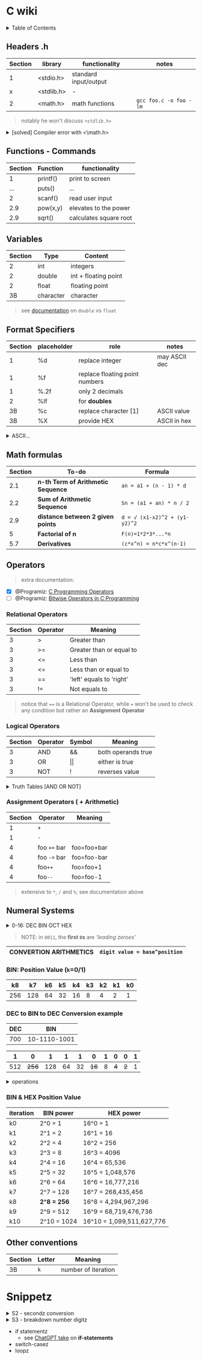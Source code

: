 # C wiki

<details>
<summary>Table of Contents</summary>

- [C wiki](#c-wiki)
  - [Headers .h](#headers-h)
  - [Functions - Commands](#functions---commands)
  - [Variables](#variables)
  - [Format Specifiers](#format-specifiers)
  - [Math formulas](#math-formulas)
  - [Operators](#operators)
    - [Relational Operators](#relational-operators)
    - [Logical Operators](#logical-operators)
    - [Assignment Operators ( + Arithmetic)](#assignment-operators---arithmetic)
  - [Numeral Systems ](#numeral-systems-)
    - [BIN: Position Value (`k`=0/1)](#bin-position-value-k01)
    - [DEC to BIN to DEC Conversion example](#dec-to-bin-to-dec-conversion-example)
    - [BIN \& HEX Position Value ](#bin--hex-position-value-)
  - [Other conventions](#other-conventions)
- [Snippetz](#snippetz)

</details>

## Headers .h

<!-- random documentation
- https://stackoverflow.com/questions/55420836/is-it-good-practice-to-always-include-the-standard-headers
-->

| Section | library    | functionality         | notes                  |
| ------- | ----       | --------              | ---                    |
| 1       | <stdio.h>  | standard input/output |                        |
| x       | <stdlib.h> | -                     |                        |
| 2       | <math.h>   | math functions        | `gcc foo.c -o foo -lm` |

> notably he won't discuss `<stdlib.h>`

<details>
<summary>[solved] Compiler error with <\math.h></summary>

1. problem
```bash
[Running] cd "/home/pabloqpacin/ASIR+/C-eazy/2-Variables/" && gcc practicals2-9.c -o practicals2-9 && "/home/pabloqpacin/ASIR+/C-eazy/2-Variables/"practicals2-9
/usr/bin/ld: /tmp/ccM2AvDd.o: in function `main':
practicals2-9.c:(.text+0x134): undefined reference to `sqrt'
collect2: error: ld returned 1 exit status
```

2. documentation
   1. [documentation1](https://stackoverflow.com/questions/10409032/why-am-i-getting-undefined-reference-to-sqrt-error-even-though-i-include-math)
   2. [documentation2](https://www.knowprogram.com/c-programming/undefined-reference-to-sqrt-or-other-mathematical-functions-even-includes-math-h-header/)
   3. [documentation3](https://stackoverflow.com/questions/57173093/how-to-include-compiler-flags-in-visual-studio-code)

3. solution: add `-lm` to CLI command or VSCode's `tasks.json`!

```bash
# Add -lm to gcc command
gcc foo.c -o foo -lm
```

```json
// .vscode/tasks.json
{
    "tasks": [
        {
            "args": [
                "-lm"
            ]
        }
    ]
}
```

</details>


## Functions - Commands

| Section | Function | functionality          |
| ------- | ----     | --------               |
| 1       | printf() | print to screen        |
| ...     | puts()   | ...                    |
| 2       | scanf()  | read user input        |
| 2.9     | pow(x,y) | elevates to the power  |
| 2.9     | sqrt()   | calculates square root |




## Variables

| Section | Type      | Content               |
| ------- | ----      | --------              |
| 2       | int       | integers              |
| 2       | double    | int + floating point  |
| 2       | float     | floating point        |
| 3B      | character | character             |

> see [documentation](/docs/documentation.md) on `double` vs `float`




## Format Specifiers

| Section | placeholder | role                           | notes
| ------- | ----        | --------                       | ---
| 1       | %d          | replace integer                | may ASCII dec
| 1       | %f          | replace floating point numbers |
| 1       | %.2f        | only 2 decimals                |
| 2       | %lf         | for **doubles**                |
| 3B      | %c          | replace character [1]          | ASCII value
| 3B      | %X          | provide HEX                    | ASCII in hex


<details>
<summary>ASCII...</summary>

```c
#include <stdio.h>

int main(){

    char myChar1 = 'a';
    printf("Select a character: ");
    scanf("%c", &myChar1);
        // what if we scan for %X or alike...

    printf("- Character: %c \n", myChar1);
    printf("- Decimal ASCII Code: %d \n", myChar1);
    printf("- Hexadecimal ASCII Code: %X \n\n", myChar1);
        // And the binary?

    return 0;
}
```
</details>


## Math formulas


| Section | To-do                                | Formula                       |
| ---     | ---                                  | ---                           |
| 2.1     | **n-th Term of Arithmetic Sequence** | `an = a1 + (n - 1) * d`       |
| 2.2     | **Sum of Arithmetic Sequence**       | `Sn = (a1 + an) * n / 2`      |
| 2.9     | **distance between 2 given points**  | `d = √ (x1-x2)^2 + (y1-y2)^2` |
| 5       | **Factorial of n**                   | `F(n)=1*2*3*...*n`            |
| 5.7     | **Derivatives**                      | `(c*x^n) = n*c*x^(n-1)`       |

## Operators

> extra documentation:
- [x] @Programiz: [C Programming Operators](https://www.programiz.com/c-programming/c-operators)
- [ ] @Programiz: [Bitwise Operators in C Programming](https://www.programiz.com/c-programming/bitwise-operators)

### Relational Operators

| Section | Operator | Meaning                  | 
| ---     | ---      | ---                      | 
| 3       | >        | Greater than             |
| 3       | >=       | Greater than or equal to |
| 3       | <=       | Less than                |
| 3       | <=       | Less than or equal to    |
| 3       | ==       | 'left' equals to 'right' |
| 3       | !=       | Not equals to            |

> notice that `==` is a Relational Operator, while `=` won't be used to check any condition but rather an **Assignment Operator**



### Logical Operators

| Section | Operator | Symbol | Meaning              | 
| ---     | ---      | ---    | ---                  | 
| 3       | AND      | &&     | both operands true   |
| 3       | OR       | \|\|   | either is true       |
| 3       | NOT      | !      | reverses value       |


<details>
<summary>Truth Tables [AND OR NOT]</summary>

| Operand | Operator | Result |
| ---     | ---      | ---    |
| T       | NOT      | F      |
| F       | NOT      | T      |


| 1 condition | 2 condition | Operator | Result |
| ---         | ---         | ---      | ---    |
| T           | T           | AND      | T      |
| T           | F           | AND      | F      |
| F           | T           | AND      | F      |
| F           | F           | AND      | F      |


| 1 condition | 2 condition | Operator | Result |
| ---         | ---         | ---      | ---    |
| T           | T           | OR       | T      |
| T           | F           | OR       | T      |
| F           | T           | OR       | T      |
| F           | F           | OR       | F      |

</details>

### Assignment Operators ( + Arithmetic)

| Section | Operator     | Meaning        |
| ---     | ---          | ---            |
| 1       |  `+`         |                | 
| 1       |  `-`         |                | 
| 4       | foo `+=` bar | foo=foo+bar    | 
| 4       | foo `-=` bar | foo=foo-bar    | 
| 4       | foo`++`      | foo=foo+1      |
| 4       | foo`--`      | foo=foo-1      | 

> extensive to `*`, `/` and `%`; see documentation above




## Numeral Systems <!--(3.5)-->


<details>
<summary>0-16: DEC BIN OCT HEX</summary>

| DEC | BIN   | OCT | HEX |
| --- | ---   | --- | --- |
| 0   | 0     | 0    | 0   |
| 1   | 1     | 1    | 1   |
| 2   | 10    | 2    | 2   |
| 3   | 11    | 3    | 3   |
| 4   | 100   | 4    | 4   |
| 5   | 101   | 5    | 5   |
| 6   | 110   | 6    | 6   |
| 7   | 111   | 7    | 7   |
| 8   | 1000  | 10    | 8   |
| 9   | 1001  | 11    | 9   |
| 10  | 1010  | 12    | A   |
| 11  | 1011  | 13    | B   |
| 12  | 1100  | 14    | C   |
| 13  | 1101  | 15    | D   |
| 14  | 1110  | 16    | E   |
| 15  | 1111  | 17    | F   |
| 16  | 10000 | 20    | 10  |
| ... | ...   | ...   | ... |
| 26  | 11010 | 32    | 1A  |

> BIN 011.010 = 32 OCT
> 
> BIN: 0001.1010 = 1A HEX

</details>


> NOTE: in `0011`, the **first `0`s** are *'leading zeroes'*
>

| CONVERTION ARITHMETICS |`digit value = base^position` |
| --- | --- |


### BIN: Position Value (`k`=0/1)

| k8   | k7   | k6  | k5  | k4  | k3  | k2  | k1  | k0  |
| ---  | ---  | --- | --- | --- | --- | --- | --- | --- |
| 256  | 128  | 64  | 32  | 16  | 8   | 4   | 2   | 1   |

<!-- > - [ ] signed thing? -->



### DEC to BIN to DEC Conversion example

| DEC | BIN            |
| --- | ---            |
| 700 | 10-1110-1001 |

| 1   | 0       | 1   | 1   | 1   | 0       | 1   | 0       | 0     | 1   |
| --- | ---     | --- | --- | --- | ---     | --- | ---     | ---   | --- |
| 512 | ~~256~~ | 128 | 64  | 32  | ~~16~~  | 8   | ~~4~~   | ~~2~~ | 1   |

<details>
<summary>operations</summary>

> 233 = 128 + 64 [192] + 32 [224] + 0 (~~16 [240]~~) + 8 [232] + 0 + 1 [233]


| iteration | (remainder)       | value 
| ---       | ---               | ---
| k0        | 700 / 2 = 350 (0) | 1
| k1        | 350 / 2 = 125 (0) | 2
| k2        | 175 / 2 = 87 (1)  | 4
| k3        | 87 / 2 = 43 (1)   | 8
| k4        | 43 / 2 = 21 (1)   | 16
| k5        | 21 / 2 = 10 (1)   | 32
| k6        | 10 / 2 = 5 (0)    | 64
| k7        | 5 / 2 = 2 (1)     | 128
| k8        | 2 / 2 = 1 (0)     | 256
| k9        | 1 / 2 = 0 (1)     | 512
| k10       | 0 / 2 = 0 (0)     | 1024
| k11       | 0 / 2 = 0 (0)     | 2048

</details>

### BIN & HEX Position Value <!--weight-->

| iteration | BIN power     | HEX power
| ---       | ---           | ---   
| k0        | 2^0 = 1       |  16^0 = 1
| k1        | 2^1 = 2       |  16^1 = 16
| k2        | 2^2 = 4       |  16^2 = 256
| k3        | 2^3 = 8       |  16^3 = 4096
| k4        | 2^4 = 16      |  16^4 = 65,536
| k5        | 2^5 = 32      |  16^5 = 1,048,576
| k6        | 2^6 = 64      |  16^6 = 16,777,216
| k7        | 2^7 = 128     |  16^7 = 268,435,456
| k8        | **2^8 = 256** |  16^8 = 4,294,967,296
| k9        | 2^9 = 512     |  16^9 = 68,719,476,736
| k10       | 2^10 = 1024   |  16^10 = 1,099,511,627,776





## Other conventions

| Section | Letter | Meaning             |
| ---     | ---    | ---                 |
| 3B      | `k`    | number of iteration |




# Snippetz


<details>
<summary>S2 - secondz conversion</summary>

```c
#include <stdio.h>

int main(){

    int seconds;
    int hours, minutes, remainingSeconds;

    printf("Enter the total seconds: ");
    scanf("%d", &seconds);

    hours = seconds/3600;
    minutes = (seconds - hours*3600) / 60;
    remainingSeconds = (seconds - hours*3600) % 60;

    printf("%.2d:%.2d:%.2d \n", hours, minutes, remainingSeconds);

    return 0;
}
```

</details>

<details>
<summary>S3 - breakdown number digitz</summary>

```c
#include <stdio.h>

/* Section 3 - mind the 'num % 10' operations aye */

int main()
{
	int num;
	int units, tens, hundreds;
	printf("Enter a 3-digit num: ");
	scanf("%d", &num);

	units = num % 10;
	tens = (num / 10) % 10;
	hundreds = num / 100;

	if (hundreds < tens && tens < units)
		printf("ASCENDING\n");
	else 
		printf("NOT ASCENDING\n");

	return 0;
}
```
</details>

- if statementz <!--course VS https://www.programiz.com/c-programming/c-if-else-statement-->
  - see [ChatGPT take](/3-Conditions/readme.md#chatgpt-on-if-statements) on **if-statements**
- switch-casez
- loopz
